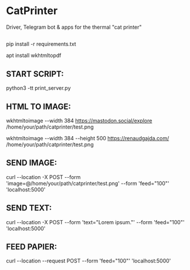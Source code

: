 # CatPrinter
Driver, Telegram bot &amp; apps for the thermal "cat printer"
##
pip install -r requirements.txt

apt install wkhtmltopdf





## START SCRIPT:
python3 -tt print_server.py



## HTML TO IMAGE:
wkhtmltoimage --width 384 https://mastodon.social/explore /home/your/path/catprinter/test.png

wkhtmltoimage --width 384 --height 500 https://renaudgajda.com/ /home/your/path/catprinter/test.png



## SEND IMAGE:
curl --location -X POST --form 'image=@/home/your/path/catprinter/test.png' --form 'feed="100"' 'localhost:5000'



## SEND TEXT:
curl --location -X POST --form 'text="Lorem ipsum."' --form 'feed="100"' 'localhost:5000'



## FEED PAPIER:
curl --location --request POST --form 'feed="100"' 'localhost:5000'
